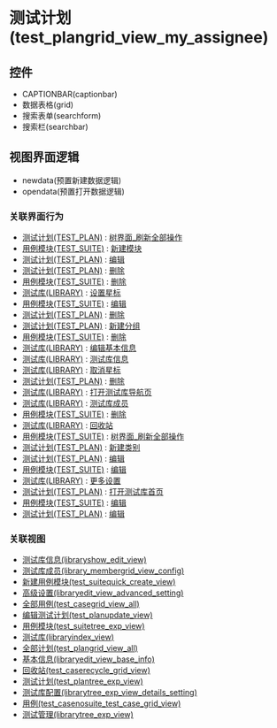 # 测试计划(test_plangrid_view_my_assignee)  <!-- {docsify-ignore-all} -->




<el-skeleton style="width:60%">
	<template #template>
		<div style="padding-bottom: 5px;">
			<div style="height:40px;display: flex;align-items: center;justify-content: space-between;">
				<el-tooltip content="页面标题">
					<el-skeleton-item variant="text" style="height:40px;"></el-skeleton-item>
				</el-tooltip>
				<el-tooltip content="搜索栏">
				    <el-skeleton-item variant="text" style="margin-left: 10px;height:40px;width:300px;"></el-skeleton-item>
				</el-tooltip>
				<el-skeleton style="width:250px;">
					<template #template>
						<el-tooltip content="工具栏">
							<div style="display: flex;align-items: center;justify-content:end">
								<el-skeleton-item variant="text" style="margin-left: 10px;height:40px;width:80px"></el-skeleton-item>
								<el-skeleton-item variant="text" style="margin-left: 10px;height:40px;width:80px"></el-skeleton-item>
								<el-skeleton-item variant="text" style="margin-left: 10px;height:40px;width:80px"></el-skeleton-item>
							</div>
						</el-tooltip>
					</template>
				</el-skeleton>
			</div>
		</div>
		<el-tooltip content="数据表格">
			<el-skeleton-item variant="p" style="height:300px"></el-skeleton-item>
		</el-tooltip>
	</template>
</el-skeleton>


## 控件
  * CAPTIONBAR(captionbar)
  * 数据表格(grid)
  * 搜索表单(searchform)
  * 搜索栏(searchbar)

## 视图界面逻辑
  * newdata(预置新建数据逻辑)
  * opendata(预置打开数据逻辑)


### 关联界面行为
  * [测试计划(TEST_PLAN)](module/TestMgmt/Test_plan) : [树界面_刷新全部操作](module/TestMgmt/Test_plan#界面行为)
  * [用例模块(TEST_SUITE)](module/TestMgmt/Test_suite) : [新建模块](module/TestMgmt/Test_suite#界面行为)
  * [测试计划(TEST_PLAN)](module/TestMgmt/Test_plan) : [编辑](module/TestMgmt/Test_plan#界面行为)
  * [测试计划(TEST_PLAN)](module/TestMgmt/Test_plan) : [删除](module/TestMgmt/Test_plan#界面行为)
  * [用例模块(TEST_SUITE)](module/TestMgmt/Test_suite) : [删除](module/TestMgmt/Test_suite#界面行为)
  * [测试库(LIBRARY)](module/TestMgmt/Library) : [设置星标](module/TestMgmt/Library#界面行为)
  * [用例模块(TEST_SUITE)](module/TestMgmt/Test_suite) : [编辑](module/TestMgmt/Test_suite#界面行为)
  * [测试计划(TEST_PLAN)](module/TestMgmt/Test_plan) : [删除](module/TestMgmt/Test_plan#界面行为)
  * [测试计划(TEST_PLAN)](module/TestMgmt/Test_plan) : [新建分组](module/TestMgmt/Test_plan#界面行为)
  * [用例模块(TEST_SUITE)](module/TestMgmt/Test_suite) : [删除](module/TestMgmt/Test_suite#界面行为)
  * [测试库(LIBRARY)](module/TestMgmt/Library) : [编辑基本信息](module/TestMgmt/Library#界面行为)
  * [测试库(LIBRARY)](module/TestMgmt/Library) : [测试库信息](module/TestMgmt/Library#界面行为)
  * [测试库(LIBRARY)](module/TestMgmt/Library) : [取消星标](module/TestMgmt/Library#界面行为)
  * [测试计划(TEST_PLAN)](module/TestMgmt/Test_plan) : [删除](module/TestMgmt/Test_plan#界面行为)
  * [测试库(LIBRARY)](module/TestMgmt/Library) : [打开测试库导航页](module/TestMgmt/Library#界面行为)
  * [测试库(LIBRARY)](module/TestMgmt/Library) : [测试库成员](module/TestMgmt/Library#界面行为)
  * [用例模块(TEST_SUITE)](module/TestMgmt/Test_suite) : [删除](module/TestMgmt/Test_suite#界面行为)
  * [测试库(LIBRARY)](module/TestMgmt/Library) : [回收站](module/TestMgmt/Library#界面行为)
  * [用例模块(TEST_SUITE)](module/TestMgmt/Test_suite) : [树界面_刷新全部操作](module/TestMgmt/Test_suite#界面行为)
  * [测试计划(TEST_PLAN)](module/TestMgmt/Test_plan) : [新建类别](module/TestMgmt/Test_plan#界面行为)
  * [测试计划(TEST_PLAN)](module/TestMgmt/Test_plan) : [编辑](module/TestMgmt/Test_plan#界面行为)
  * [用例模块(TEST_SUITE)](module/TestMgmt/Test_suite) : [编辑](module/TestMgmt/Test_suite#界面行为)
  * [测试库(LIBRARY)](module/TestMgmt/Library) : [更多设置](module/TestMgmt/Library#界面行为)
  * [测试计划(TEST_PLAN)](module/TestMgmt/Test_plan) : [打开测试库首页](module/TestMgmt/Test_plan#界面行为)
  * [用例模块(TEST_SUITE)](module/TestMgmt/Test_suite) : [编辑](module/TestMgmt/Test_suite#界面行为)
  * [测试计划(TEST_PLAN)](module/TestMgmt/Test_plan) : [编辑](module/TestMgmt/Test_plan#界面行为)

### 关联视图
  * [测试库信息(libraryshow_edit_view)](app/view/libraryshow_edit_view)
  * [测试库成员(library_membergrid_view_config)](app/view/library_membergrid_view_config)
  * [新建用例模块(test_suitequick_create_view)](app/view/test_suitequick_create_view)
  * [高级设置(libraryedit_view_advanced_setting)](app/view/libraryedit_view_advanced_setting)
  * [全部用例(test_casegrid_view_all)](app/view/test_casegrid_view_all)
  * [编辑测试计划(test_planupdate_view)](app/view/test_planupdate_view)
  * [用例模块(test_suitetree_exp_view)](app/view/test_suitetree_exp_view)
  * [测试库(libraryindex_view)](app/view/libraryindex_view)
  * [全部计划(test_plangrid_view_all)](app/view/test_plangrid_view_all)
  * [基本信息(libraryedit_view_base_info)](app/view/libraryedit_view_base_info)
  * [回收站(test_caserecycle_grid_view)](app/view/test_caserecycle_grid_view)
  * [测试计划(test_plantree_exp_view)](app/view/test_plantree_exp_view)
  * [测试库配置(librarytree_exp_view_details_setting)](app/view/librarytree_exp_view_details_setting)
  * [用例(test_casenosuite_test_case_grid_view)](app/view/test_casenosuite_test_case_grid_view)
  * [测试管理(librarytree_exp_view)](app/view/librarytree_exp_view)

<script>
 const { createApp } = Vue
  createApp({
    data() {
      return {
        message: '!'
      }
    }
  }).use(ElementPlus).mount('#app')
</script>